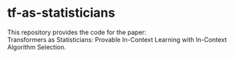 # tf-as-statisticians
This repository provides the code for the paper:  
Transformers as Statisticians: Provable In-Context Learning with In-Context Algorithm Selection.
